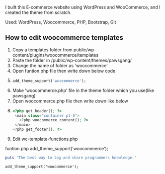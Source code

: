 I built this E-commerce website using WordPress and WooCommerce, and I created the theme from scratch.

Used: WordPress, Woocommerce, PHP, Bootstrap, Git


## How to edit woocommerce templates

1. Copy a templates folder from public/wp-content/plugins/woocommerce/templates
2. Paste the folder in /public/wp-content/themes/pawsgang/
3. Change the name of folder as 'woocommerce'
4. Open funtion.php file then write down below code
5. ```php
   add_theme_support('woocommerce');
   ```
6. Make 'woocommerce.php' file in the theme folder which you use(like pawsgang)
7. Open woocommerce.php file then write down like below
8. ```php
   <?php get_header(); ?>
    <main class="container pt-5">
      <?php woocommerce_content(); ?>
    </main>
   <?php get_footer(); ?>
   ```
9. Edit wc-template-functions.php


funtion.php
add_theme_support('woocommerce');

```ruby:qiita.rb
puts 'The best way to log and share programmers knowledge.'
```

```php:function.php
add_theme_support('woocommerce');
```
